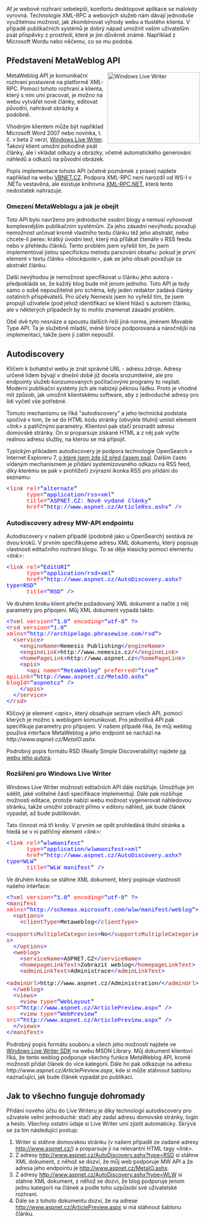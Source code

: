 <!-- dcterms:identifier = aspnetcz#160 -->
<!-- dcterms:title = Implementace MetaWeblog API -->
<!-- dcterms:abstract = Chcete uživatelům svého CMS dát možnost psát příspěvky rovnou z Wordu, Windows Line Writeru nebo dalších blogovacích klientů? Implementujte MetaWeblog API! Tento článek přináší různé praktické postřehy z implementace na tomto webu a popis technik pro autodiscovery souvisejících služeb. -->
<!-- np9:categoryId = 1 -->
<!-- x4w:category = Programování -->
<!-- np9:authorId = 1 -->
<!-- np9:authorEmail = michal.valasek@altairis.cz -->
<!-- dcterms:creator = Michal Altair Valášek -->
<!-- dcterms:created = 2007-07-24T11:00:07+02:00 -->
<!-- dcterms:dateAccepted = 2007-07-24T11:00:07+02:00 -->

<p>Ať je webové rozhraní sebelepší, komfortu desktopové aplikace se málokdy vyrovná. Technologie XML-RPC a webových služeb nám dávají jednoduše využitelnou možnost, jak zkombinovat výhody webu a tlustého klienta. V případě publikačních systémů je dobrý nápad umožnit vašim uživatelům psát příspěvky z prostředí, které je jim důvěrně známé. Například z Microsoft Wordu nebo něčemu, co se mu podobá.</p> <h2>Představení MetaWeblog API</h2> <p><a atomicselection="true" href="https://www.cdn.altairis.cz/Blog/2007/20070724-20070724-WindowsLiveWriter.png"><img height="186" align="right" style="border-top-width: 0px; border-left-width: 0px; border-bottom-width: 0px; margin: 0px 0px 0px 10px; border-right-width: 0px" width="240" border="0" src="https://www.cdn.altairis.cz/Blog/2007/20070724-20070724-WindowsLiveWriter_thumb.png" alt="Windows Live Writer"></a>MetaWeblog API je komunikační rozhraní postavené na platformě XML-RPC. Pomocí tohoto rozhraní a klienta, který s ním umí pracovat, je možno na webu vytvářet nové články, editovat původní, nahrávat obrázky a podobně. </p> <p>Vhodným klientem může být například Microsoft Word 2007 nebo novinka, t. č. v beta 2 verzi, <a title="Stažen&amp;iacute; instalace Windows Live Writer Beta 2" href="http://g.msn.com/8SEENUS030000TBR/WriterMSI">Windows Live Writer</a>. Takový klient umožní pohodlně psát články, ale i vkládat odkazy a obrázky, včetně automatického generování náhledů a odkazů na původní obrázek.</p> <p>Popis implementace tohoto API (včetně poznámek z praxe) najdete například na webu <a title="Seri&amp;aacute;l o implementaci MetaWeblog API na VBNET.CZ" href="http://www.vbnet.cz/serial--4-metaweblog_api.aspx">VBNET.CZ</a>. Podpora XML-RPC není narozdíl od WS-I v .NETu vestavěná, ale existuje knihovna <a href="http://www.xml-rpc.net/">XML-RPC.NET</a>, která tento nedostatek nahrazuje.</p> <h3>Omezení MetaWeblogu a jak je obejít</h3> <p>Toto API bylo navrženo pro jednoduché osobní blogy a nemusí vyhovovat komplexnějším publikačním systémům. Za jeho zásadní nevýhodu považuji nemožnost určovat kromě vlastního textu článku též jeho abstrakt, nebo chcete-li perex: krátký úvodní text, který má přilákat čtenáře v RSS feedu nebo v přehledu článků. Tento problém jsem vyřešil tím, že jsem implementoval jistou specifickou metodu parsování obsahu: pokud je první element v textu článku <em>&lt;blockquote&gt;</em>, pak se jeho obsah považuje za abstrakt článku.</p> <p>Další nevýhodou je nemožnost specifikovat u článku jeho autora - předpokládá se, že každý blog bude mít jenom jednoho. Toto API je tedy samo o sobě nepoužitelné pro schéma, kdy jeden redaktor zadává články ostatních přispěvatelů. Pro účely Nemesis jsem ho vyřešil tím, že jsem propojil uživatele (pod jehož identifikací se klient hlásí) s autorem článku, ale v některých případech by to mohlo znamenat zásadní problém.</p> <p>Obě dvě tyto nesnáze a spoustu dalších řeší jiná norma, jménem Movable Type API. Ta je služebně mladší, méně široce podporovaná a náročnější na implementaci, takže jsem ji zatím nepoužil.</p> <h2>Autodiscovery</h2> <p>Klíčem k bohatství webu je znát správné URL - adresu zdroje. Adresy určené lidem bývají v dnešní době již docela srozumitelné, ale pro endpointy služeb konzumovaných počítačovými programy to neplatí. Moderní publikační systémy jich ale nabízejí pěknou řádku. Proto je vhodné mít způsob, jak umožnit klientskému software, aby z jednoduché adresy pro lidi vyčetl vše potřebné.</p> <p>Tomuto mechanismu se říká &quot;autodiscovery&quot; a jeho technická podstata spočívá v tom, že se do HTML kódu stránky (obvykle titulní) umístí element <em>&lt;link&gt;</em> s patřičnými parametry. Klientovi pak stačí prozradit adresu domovské stránky. On si proparsuje získané HTML a z něj pak vyčte reálnou adresu služby, na kterou se má připojit.</p> <p>Typickým příkladem autodiscovery je podpora technologie OpenSearch v Internet Exploreru 7, <a title="Jak přidat vyhled&amp;aacute;v&amp;aacute;n&amp;iacute; na str&amp;aacute;nk&amp;aacute;ch do IE 7.0" href="http://www.aspnet.cz/Articles/87-jak-pridat-vyhledavani-na-strankach-do-ie-7-0.aspx">o které jsem zde již před časem psal</a>. Dalším často vídaným mechanismem je přidání systemizovaného odkazu na RSS feed, díky kterému se pak v prohlížeči zvýrazní ikonka RSS pro přidání do seznamu:</p> <div style="font-size: 11pt; background: white; color: black; font-family: consolas, courier new, monospace"> <p style="margin: 0px"><span style="color: blue">&lt;</span><span style="color: #a31515">link</span><span style="color: blue"> </span><span style="color: red">rel</span><span style="color: blue">=</span>&quot;<span style="color: blue">alternate</span>&quot;<span style="color: blue"> </span></p> <p style="margin: 0px"><span style="color: blue">&nbsp; &nbsp; &nbsp; </span><span style="color: red">type</span><span style="color: blue">=</span>&quot;<span style="color: blue">application/rss+xml</span>&quot;<span style="color: blue"> </span></p> <p style="margin: 0px"><span style="color: blue">&nbsp; &nbsp; &nbsp; </span><span style="color: red">title</span><span style="color: blue">=</span>&quot;<span style="color: blue">ASPNET.CZ: Nově vydané články</span>&quot;<span style="color: blue"> </span></p> <p style="margin: 0px"><span style="color: blue">&nbsp; &nbsp; &nbsp; </span><span style="color: red">href</span><span style="color: blue">=</span>&quot;<span style="color: blue">http://www.aspnet.cz/ArticleRss.ashx</span>&quot;<span style="color: blue"> /&gt;</span></p></div> <h3>Autodiscovery adresy MW-API endpointu</h3> <p>Autodiscovery v našem případě (podobně jako u OpenSearch) sestává ze dvou kroků. V prvním specifikujeme adresu XML dokumentu, který popisuje vlastnosti editačního rozhraní blogu. To se děje klasicky pomocí elementu <em>&lt;link&gt;</em>:</p> <div style="font-size: 11pt; background: white; color: black; font-family: consolas, courier new, monospace"> <p style="margin: 0px"><span style="color: blue">&lt;</span><span style="color: #a31515">link</span><span style="color: blue"> </span><span style="color: red">rel</span><span style="color: blue">=</span>&quot;<span style="color: blue">EditURI</span>&quot;<span style="color: blue"> </span></p> <p style="margin: 0px"><span style="color: blue">&nbsp; &nbsp; &nbsp; </span><span style="color: red">type</span><span style="color: blue">=</span>&quot;<span style="color: blue">application/rsd+xml</span>&quot;<span style="color: blue"> </span></p> <p style="margin: 0px"><span style="color: blue">&nbsp; &nbsp; &nbsp; </span><span style="color: red">href</span><span style="color: blue">=</span>&quot;<span style="color: blue">http://www.aspnet.cz/AutoDiscovery.ashx?type=RSD</span>&quot;<span style="color: blue"> </span></p> <p style="margin: 0px"><span style="color: blue">&nbsp; &nbsp; &nbsp; </span><span style="color: red">title</span><span style="color: blue">=</span>&quot;<span style="color: blue">RSD</span>&quot;<span style="color: blue"> /&gt;</span></p></div> <p>Ve druhém kroku klient přečte požadovaný XML dokument a načte z něj parametry pro připojení. Můj XML dokument vypadá takto:</p> <div style="font-size: 11pt; background: white; color: black; font-family: consolas, courier new, monospace"> <p style="margin: 0px"><span style="color: blue">&lt;?</span><span style="color: #a31515">xml</span><span style="color: blue"> </span><span style="color: red">version</span><span style="color: blue">=</span>&quot;<span style="color: blue">1.0</span>&quot;<span style="color: blue"> </span><span style="color: red">encoding</span><span style="color: blue">=</span>&quot;<span style="color: blue">utf-8</span>&quot;<span style="color: blue"> ?&gt;</span></p> <p style="margin: 0px"><span style="color: blue">&lt;</span><span style="color: #a31515">rsd</span><span style="color: blue"> </span><span style="color: red">version</span><span style="color: blue">=</span>&quot;<span style="color: blue">1.0</span>&quot;<span style="color: blue"> </span><span style="color: red">xmlns</span><span style="color: blue">=</span>&quot;<span style="color: blue">http://archipelago.phrasewise.com/rsd</span>&quot;<span style="color: blue">&gt;</span></p> <p style="margin: 0px"><span style="color: blue">&nbsp; &lt;</span><span style="color: #a31515">service</span><span style="color: blue">&gt;</span></p> <p style="margin: 0px"><span style="color: blue">&nbsp; &nbsp; &lt;</span><span style="color: #a31515">engineName</span><span style="color: blue">&gt;</span>Nemesis Publishing<span style="color: blue">&lt;/</span><span style="color: #a31515">engineName</span><span style="color: blue">&gt;</span></p> <p style="margin: 0px"><span style="color: blue">&nbsp; &nbsp; &lt;</span><span style="color: #a31515">engineLink</span><span style="color: blue">&gt;</span>http://www.nemesis.cz/<span style="color: blue">&lt;/</span><span style="color: #a31515">engineLink</span><span style="color: blue">&gt;</span></p> <p style="margin: 0px"><span style="color: blue">&nbsp; &nbsp; &lt;</span><span style="color: #a31515">homePageLink</span><span style="color: blue">&gt;</span>http://www.aspnet.cz<span style="color: blue">&lt;/</span><span style="color: #a31515">homePageLink</span><span style="color: blue">&gt;</span></p> <p style="margin: 0px"><span style="color: blue">&nbsp; &nbsp; &lt;</span><span style="color: #a31515">apis</span><span style="color: blue">&gt;</span></p> <p style="margin: 0px"><span style="color: blue">&nbsp; &nbsp; &nbsp; &lt;</span><span style="color: #a31515">api</span><span style="color: blue"> </span><span style="color: red">name</span><span style="color: blue">=</span>&quot;<span style="color: blue">MetaWeblog</span>&quot;<span style="color: blue"> </span><span style="color: red">preferred</span><span style="color: blue">=</span>&quot;<span style="color: blue">true</span>&quot;<span style="color: blue"> </span><span style="color: red">apiLink</span><span style="color: blue">=</span>&quot;<span style="color: blue">http://www.aspnet.cz/MetaIO.ashx</span>&quot;<span style="color: blue"> </span><span style="color: red">blogId</span><span style="color: blue">=</span>&quot;<span style="color: blue">aspnetcz</span>&quot;<span style="color: blue"> /&gt;</span></p> <p style="margin: 0px"><span style="color: blue">&nbsp; &nbsp; &lt;/</span><span style="color: #a31515">apis</span><span style="color: blue">&gt;</span></p> <p style="margin: 0px"><span style="color: blue">&nbsp; &lt;/</span><span style="color: #a31515">service</span><span style="color: blue">&gt;</span></p> <p style="margin: 0px"><span style="color: blue">&lt;/</span><span style="color: #a31515">rsd</span><span style="color: blue">&gt;</span></p></div> <p>Klíčový je element <em>&lt;apis&gt;</em>, který obsahuje seznam všech API, pomocí kterých je možno s weblogem komunikovat. Pro jednotlivá API pak specifikuje parametry pro připojení. V našem případě říká, že můj weblog používá interface MetaWeblog a jeho endpoint se nachází na <em>http://www.aspnet.cz/MetaIO.ashx</em>.</p> <p>Podrobný popis formátu RSD (Really Simple Discoverability) najdete <a title="RFC: Really Simple Discoverability 1.0" href="http://archipelago.phrasewise.com/display?page=oldsite/1330.html">na webu jeho autora</a>.</p> <h3>Rozšíření pro Windows Live Writer</h3> <p>Windows Live Writer možnosti editačních API dále rozšiřuje. Umožňuje jim sdělit, jaké volitelné části specifikace implementují. Dále pak rozšiřuje možnosti editace, protože nabízí webu možnost vygenerovat náhledovou stránku, takže umožní zobrazit přímo v editoru náhled, jak bude článek vypadat, až bude publikován.</p> <p>Tato činnost má tři kroky. V prvním se opět prohledává titulní stránka a hledá se v ní patřičný element <em>&lt;link&gt;</em>:</p> <div style="font-size: 11pt; background: white; color: black; font-family: consolas, courier new, monospace"> <p style="margin: 0px"><span style="color: blue">&lt;</span><span style="color: #a31515">link</span><span style="color: blue"> </span><span style="color: red">rel</span><span style="color: blue">=</span>&quot;<span style="color: blue">wlwmanifest</span>&quot;<span style="color: blue"> </span></p> <p style="margin: 0px"><span style="color: blue">&nbsp; &nbsp; &nbsp; </span><span style="color: red">type</span><span style="color: blue">=</span>&quot;<span style="color: blue">application/wlwmanifest+xml</span>&quot;<span style="color: blue"> </span></p> <p style="margin: 0px"><span style="color: blue">&nbsp; &nbsp; &nbsp; </span><span style="color: red">href</span><span style="color: blue">=</span>&quot;<span style="color: blue">http://www.aspnet.cz/AutoDiscovery.ashx?type=WLW</span>&quot;<span style="color: blue"> </span></p> <p style="margin: 0px"><span style="color: blue">&nbsp; &nbsp; &nbsp; </span><span style="color: red">title</span><span style="color: blue">=</span>&quot;<span style="color: blue">WLW manifest</span>&quot;<span style="color: blue"> /&gt;</span></p></div> <p>Ve druhém kroku se stáhne XML dokument, který popisuje vlastnosti našeho interface:</p> <div style="font-size: 11pt; background: white; color: black; font-family: consolas, courier new, monospace"> <p style="margin: 0px"><span style="color: blue">&lt;?</span><span style="color: #a31515">xml</span><span style="color: blue"> </span><span style="color: red">version</span><span style="color: blue">=</span>&quot;<span style="color: blue">1.0</span>&quot;<span style="color: blue"> </span><span style="color: red">encoding</span><span style="color: blue">=</span>&quot;<span style="color: blue">utf-8</span>&quot;<span style="color: blue"> ?&gt;</span></p> <p style="margin: 0px"><span style="color: blue">&lt;</span><span style="color: #a31515">manifest</span><span style="color: blue"> </span><span style="color: red">xmlns</span><span style="color: blue">=</span>&quot;<span style="color: blue">http://schemas.microsoft.com/wlw/manifest/weblog</span>&quot;<span style="color: blue">&gt;</span></p> <p style="margin: 0px"><span style="color: blue">&nbsp; &lt;</span><span style="color: #a31515">options</span><span style="color: blue">&gt;</span></p> <p style="margin: 0px"><span style="color: blue">&nbsp; &nbsp; &lt;</span><span style="color: #a31515">clientType</span><span style="color: blue">&gt;</span>Metaweblog<span style="color: blue">&lt;/</span><span style="color: #a31515">clientType</span><span style="color: blue">&gt;</span></p> <p style="margin: 0px"><span style="color: blue">&nbsp; &nbsp; &lt;</span><span style="color: #a31515">supportsMultipleCategories</span><span style="color: blue">&gt;</span>No<span style="color: blue">&lt;/</span><span style="color: #a31515">supportsMultipleCategories</span><span style="color: blue">&gt;</span></p> <p style="margin: 0px"><span style="color: blue">&nbsp; &lt;/</span><span style="color: #a31515">options</span><span style="color: blue">&gt;</span></p> <p style="margin: 0px"><span style="color: blue">&nbsp; &lt;</span><span style="color: #a31515">weblog</span><span style="color: blue">&gt;</span></p> <p style="margin: 0px"><span style="color: blue">&nbsp; &nbsp; &lt;</span><span style="color: #a31515">serviceName</span><span style="color: blue">&gt;</span>ASPNET.CZ<span style="color: blue">&lt;/</span><span style="color: #a31515">serviceName</span><span style="color: blue">&gt;</span></p> <p style="margin: 0px"><span style="color: blue">&nbsp; &nbsp; &lt;</span><span style="color: #a31515">homepageLinkText</span><span style="color: blue">&gt;</span>Zobrazit weblog<span style="color: blue">&lt;/</span><span style="color: #a31515">homepageLinkText</span><span style="color: blue">&gt;</span></p> <p style="margin: 0px"><span style="color: blue">&nbsp; &nbsp; &lt;</span><span style="color: #a31515">adminLinkText</span><span style="color: blue">&gt;</span>Administrace<span style="color: blue">&lt;/</span><span style="color: #a31515">adminLinkText</span><span style="color: blue">&gt;</span></p> <p style="margin: 0px"><span style="color: blue">&nbsp; &nbsp; &lt;</span><span style="color: #a31515">adminUrl</span><span style="color: blue">&gt;</span>http://www.aspnet.cz/Administration/<span style="color: blue">&lt;/</span><span style="color: #a31515">adminUrl</span><span style="color: blue">&gt;</span></p> <p style="margin: 0px"><span style="color: blue">&nbsp; &lt;/</span><span style="color: #a31515">weblog</span><span style="color: blue">&gt;</span></p> <p style="margin: 0px"><span style="color: blue">&nbsp; &lt;</span><span style="color: #a31515">views</span><span style="color: blue">&gt;</span></p> <p style="margin: 0px"><span style="color: blue">&nbsp; &nbsp; &lt;</span><span style="color: #a31515">view</span><span style="color: blue"> </span><span style="color: red">type</span><span style="color: blue">=</span>&quot;<span style="color: blue">WebLayout</span>&quot;<span style="color: blue"> </span><span style="color: red">src</span><span style="color: blue">=</span>&quot;<span style="color: blue">http://www.aspnet.cz/ArticlePreview.aspx</span>&quot;<span style="color: blue"> /&gt;</span></p> <p style="margin: 0px"><span style="color: blue">&nbsp; &nbsp; &lt;</span><span style="color: #a31515">view</span><span style="color: blue"> </span><span style="color: red">type</span><span style="color: blue">=</span>&quot;<span style="color: blue">WebPreview</span>&quot;<span style="color: blue"> </span><span style="color: red">src</span><span style="color: blue">=</span>&quot;<span style="color: blue">http://www.aspnet.cz/ArticlePreview.aspx</span>&quot;<span style="color: blue"> /&gt;</span></p> <p style="margin: 0px"><span style="color: blue">&nbsp; &lt;/</span><span style="color: #a31515">views</span><span style="color: blue">&gt;</span></p> <p style="margin: 0px"><span style="color: blue">&lt;/</span><span style="color: #a31515">manifest</span><span style="color: blue">&gt;</span></p></div> <p>Podrobný popis formátu souboru a všech jeho možností najdete ve <a title="Windows Live Writer Provider Customization API" href="http://msdn2.microsoft.com/en-us/library/bb463266.aspx">Windows Live Writer SDK</a> na webu MSDN Library. Můj dokument klientovi říká, že tento weblog podporuje všechny funkce MetaWeblog API, kromě možnosti přidat článek do více kategorií. Dále ho pak odkazuje na adresu <em>http://www.aspnet.cz/ArticlePreview.aspx</em>, kde si může stáhnout šablonu naznačující, jak bude článek vypadat po publikaci.</p> <h2>Jak to všechno funguje dohromady</h2> <p>Přidání nového účtu do Live Writeru je díky technologii autodiscovery pro uživatele velmi jednoduché: stačí aby zadal adresu domovské stránky, login a heslo. Všechny ostatní údaje si Live Writer umí zjistit automaticky. Skrývá se za tím následující postup:</p> <ol> <li>Writer si stáhne domovskou stránku (v našem případě ze zadané adresy <a href="http://www.aspnet.cz/">http://www.aspnet.cz/</a>) a proparsuje ji na relevantní HTML tagy <em>&lt;link&gt;</em>.</li> <li>Z adresy <a title="http://www.aspnet.cz/AutoDiscovery.ashx?type=RSD" href="http://www.aspnet.cz/AutoDiscovery.ashx?type=RSD">http://www.aspnet.cz/AutoDiscovery.ashx?type=RSD</a>&nbsp;si stáhne XML dokument, z něhož se dozví, že můj web podporuje MW API a že adresa jeho endpointu je <a href="http://www.aspnet.cz/MetaIO.ashx">http://www.aspnet.cz/MetaIO.ashx</a>.</li> <li>Z adresy <a href="http://www.aspnet.cz/AutoDiscovery.ashx?type=WLW">http://www.aspnet.cz/AutoDiscovery.ashx?type=WLW</a> si stáhne XML dokument, z něhož se dozví, že blog podporuje jenom jednu kategorii na článek a podle toho uzpůsobí své uživatelské rozhraní.</li> <li>Dále se z tohoto dokumentu dozví, že na adrese <a href="http://www.aspnet.cz/ArticlePreview.aspx">http://www.aspnet.cz/ArticlePreview.aspx</a> si má stáhnout šablonu článku.</li></ol>